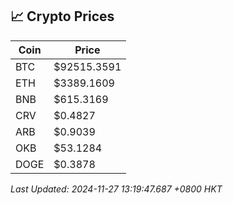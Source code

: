 ## 📈 Crypto Prices

| Coin | Price |
| ---- | ----- |
| BTC | $92515.3591 |
| ETH | $3389.1609 |
| BNB | $615.3169 |
| CRV | $0.4827 |
| ARB | $0.9039 |
| OKB | $53.1284 |
| DOGE | $0.3878 |

_Last Updated: 2024-11-27 13:19:47.687 +0800 HKT_